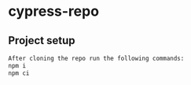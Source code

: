 # cypress-repo

## Project setup
```bash
After cloning the repo run the following commands:
npm i
npm ci
```
